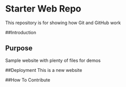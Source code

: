 # Starter Web Repo

This repository is for showing how Git and GitHub work

##Introduction

## Purpose

Sample website with plenty of files for demos

##Deployment
This is a new website

##How To Contribute